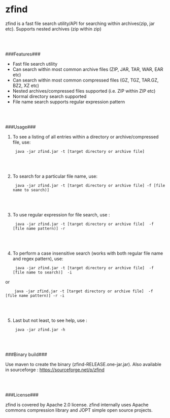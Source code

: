 zfind
=====

zfind is a fast file search utility/API for searching within archives(zip, jar etc). Supports nested archives (zip within zip)

<br/><br/>

###Features###

* Fast file search utility
* Can search within most common archive files (ZIP, JAR, TAR, WAR, EAR etc)
* Can search within most common compressed files (GZ, TGZ, TAR.GZ, BZ2, XZ etc)
* Nested archives/compressed files supported (i.e. ZIP within ZIP etc)
* Normal directory search supported
* File name search supports regular expression pattern

<br/><br/>

###Usage###

1. To see a listing of all entries within a directory or archive/compressed file, use:
        
        java -jar zfind.jar -t [target directory or archive file]
<br/><br/>

2. To search for a particular file name, use:
        
        java -jar zfind.jar -t [target directory or archive file] -f [file name to search)]
<br/><br/>

3. To use regular expression for file search, use :

        java -jar zfind.jar -t [target directory or archive file]  -f [file name pattern)] -r
<br/><br/>

4. To perform a case insensitive search (works with both regular file name and regex pattern), use:

        java -jar zfind.jar -t [target directory or archive file]  -f [file name to search)]  -i
or

        java -jar zfind.jar -t [target directory or archive file]  -f [file name pattern)] -r -i
<br/><br/>

5. Last but not least, to see help, use :

        java -jar zfind.jar -h

<br/><br/>


###Binary build###

Use maven to create the binary (zfind-RELEASE.one-jar.jar). Also available in sourceforge : https://sourceforge.net/p/zfind

<br/><br/>

###License###

zfind is covered by Apache 2.0 license. zfind internally uses Apache commons compression library and JOPT simple open source projects.